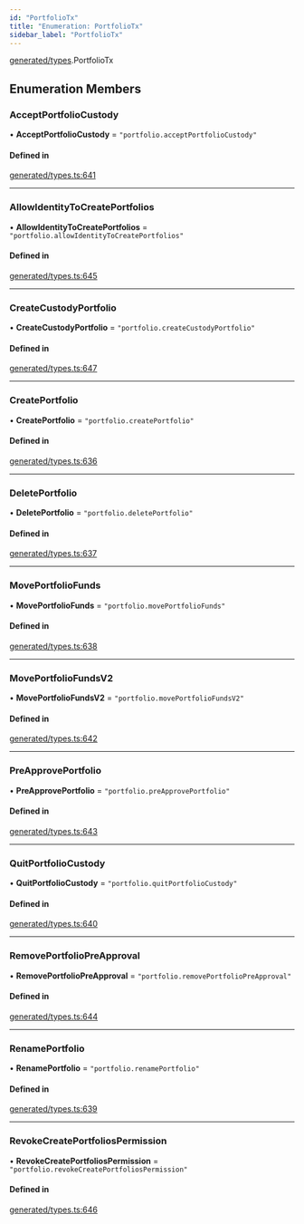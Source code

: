 ```yaml
---
id: "PortfolioTx"
title: "Enumeration: PortfolioTx"
sidebar_label: "PortfolioTx"
---
```


[generated/types](../../../../modules/Generated/Types/Types.md).PortfolioTx

## Enumeration Members

### AcceptPortfolioCustody

• **AcceptPortfolioCustody** = ``"portfolio.acceptPortfolioCustody"``

#### Defined in

[generated/types.ts:641](https://github.com/PolymeshAssociation/polymesh-sdk/blob/3cc570ade/src/generated/types.ts#L641)

___

### AllowIdentityToCreatePortfolios

• **AllowIdentityToCreatePortfolios** = ``"portfolio.allowIdentityToCreatePortfolios"``

#### Defined in

[generated/types.ts:645](https://github.com/PolymeshAssociation/polymesh-sdk/blob/3cc570ade/src/generated/types.ts#L645)

___

### CreateCustodyPortfolio

• **CreateCustodyPortfolio** = ``"portfolio.createCustodyPortfolio"``

#### Defined in

[generated/types.ts:647](https://github.com/PolymeshAssociation/polymesh-sdk/blob/3cc570ade/src/generated/types.ts#L647)

___

### CreatePortfolio

• **CreatePortfolio** = ``"portfolio.createPortfolio"``

#### Defined in

[generated/types.ts:636](https://github.com/PolymeshAssociation/polymesh-sdk/blob/3cc570ade/src/generated/types.ts#L636)

___

### DeletePortfolio

• **DeletePortfolio** = ``"portfolio.deletePortfolio"``

#### Defined in

[generated/types.ts:637](https://github.com/PolymeshAssociation/polymesh-sdk/blob/3cc570ade/src/generated/types.ts#L637)

___

### MovePortfolioFunds

• **MovePortfolioFunds** = ``"portfolio.movePortfolioFunds"``

#### Defined in

[generated/types.ts:638](https://github.com/PolymeshAssociation/polymesh-sdk/blob/3cc570ade/src/generated/types.ts#L638)

___

### MovePortfolioFundsV2

• **MovePortfolioFundsV2** = ``"portfolio.movePortfolioFundsV2"``

#### Defined in

[generated/types.ts:642](https://github.com/PolymeshAssociation/polymesh-sdk/blob/3cc570ade/src/generated/types.ts#L642)

___

### PreApprovePortfolio

• **PreApprovePortfolio** = ``"portfolio.preApprovePortfolio"``

#### Defined in

[generated/types.ts:643](https://github.com/PolymeshAssociation/polymesh-sdk/blob/3cc570ade/src/generated/types.ts#L643)

___

### QuitPortfolioCustody

• **QuitPortfolioCustody** = ``"portfolio.quitPortfolioCustody"``

#### Defined in

[generated/types.ts:640](https://github.com/PolymeshAssociation/polymesh-sdk/blob/3cc570ade/src/generated/types.ts#L640)

___

### RemovePortfolioPreApproval

• **RemovePortfolioPreApproval** = ``"portfolio.removePortfolioPreApproval"``

#### Defined in

[generated/types.ts:644](https://github.com/PolymeshAssociation/polymesh-sdk/blob/3cc570ade/src/generated/types.ts#L644)

___

### RenamePortfolio

• **RenamePortfolio** = ``"portfolio.renamePortfolio"``

#### Defined in

[generated/types.ts:639](https://github.com/PolymeshAssociation/polymesh-sdk/blob/3cc570ade/src/generated/types.ts#L639)

___

### RevokeCreatePortfoliosPermission

• **RevokeCreatePortfoliosPermission** = ``"portfolio.revokeCreatePortfoliosPermission"``

#### Defined in

[generated/types.ts:646](https://github.com/PolymeshAssociation/polymesh-sdk/blob/3cc570ade/src/generated/types.ts#L646)
